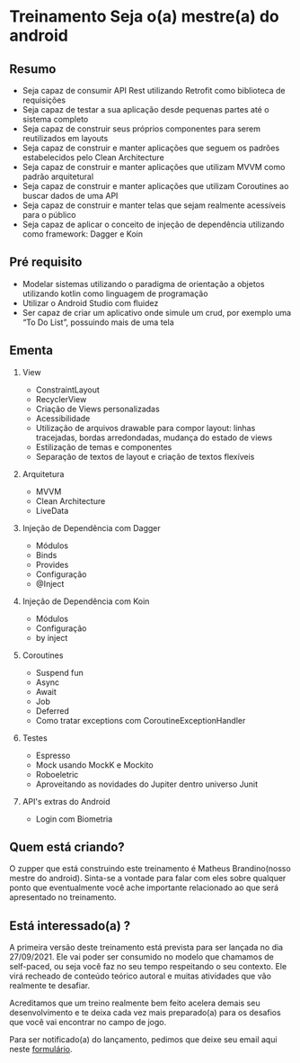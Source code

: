 # Treinamento Seja o(a) mestre(a) do android

## Resumo

* Seja capaz de consumir API Rest utilizando Retrofit como biblioteca de requisições 
* Seja capaz de testar a sua aplicação desde pequenas partes até o sistema completo
* Seja capaz de construir seus próprios componentes para serem reutilizados em layouts
* Seja capaz de construir e manter aplicações que seguem os padrões estabelecidos pelo Clean Architecture
* Seja capaz de construir e manter aplicações que utilizam MVVM como padrão arquitetural
* Seja capaz de construir e manter aplicações que utilizam Coroutines ao buscar dados de uma API 
* Seja capaz de construir e manter telas que sejam realmente acessíveis para o público
* Seja capaz de aplicar o conceito de injeção de dependência utilizando como framework: Dagger e Koin 

## Pré requisito

* Modelar sistemas utilizando o paradigma de orientação a objetos utilizando kotlin como linguagem de programação
* Utilizar o Android Studio com fluidez
* Ser capaz de criar um aplicativo onde simule um crud, por exemplo uma “To Do List”, possuindo mais de uma tela

## Ementa

1. View
    - ConstraintLayout
    - RecyclerView
    - Criação de Views personalizadas
    - Acessibilidade
    - Utilização de arquivos drawable para compor layout: linhas tracejadas, bordas arredondadas, mudança do estado de views
    - Estilização de temas e componentes
    - Separação de textos de layout e criação de textos flexíveis

2. Arquitetura
    - MVVM 
    - Clean Architecture
    - LiveData

3. Injeção de Dependência com Dagger
    - Módulos
    - Binds
    - Provides
    - Configuração
    - @Inject
    
4. Injeção de Dependência com Koin
    - Módulos
    - Configuração
    - by inject

5. Coroutines
    - Suspend fun
    - Async
    - Await
    - Job
    - Deferred 
    - Como tratar exceptions com CoroutineExceptionHandler﻿

6. Testes
    - Espresso
    - Mock usando MockK e Mockito
    - Roboeletric 
    - Aproveitando as novidades do Jupiter dentro universo Junit

7. API's extras do Android
    - Login com Biometria

## Quem está criando?

O zupper que está construindo este treinamento é Matheus Brandino(nosso mestre do android). Sinta-se a vontade para falar com eles sobre qualquer ponto que eventualmente você ache importante relacionado ao que será apresentado no treinamento.

## Está interessado(a) ?

A primeira versão deste treinamento está prevista para ser lançada no dia 27/09/2021. Ele vai poder ser consumido no modelo que chamamos de self-paced, ou seja você faz no seu tempo respeitando o seu contexto. Ele virá recheado de conteúdo teórico autoral e muitas atividades que vão realmente te desafiar. 

Acreditamos que um treino realmente bem feito acelera demais seu desenvolvimento e te deixa cada vez mais preparado(a) para os desafios que você vai encontrar no campo de jogo. 

Para ser notificado(a) do lançamento, pedimos que deixe seu email aqui neste [formulário](https://zup1.typeform.com/to/wtAsVixg). 



